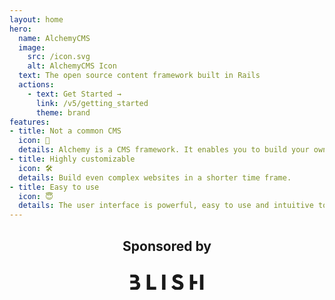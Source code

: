 ```yaml
---
layout: home
hero:
  name: AlchemyCMS
  image:
    src: /icon.svg
    alt: AlchemyCMS Icon
  text: The open source content framework built in Rails
  actions:
    - text: Get Started →
      link: /v5/getting_started
      theme: brand
features:
- title: Not a common CMS
  icon: 🚀
  details: Alchemy is a CMS framework. It enables you to build your own CMS.
- title: Highly customizable
  icon: 🛠
  details: Build even complex websites in a shorter time frame.
- title: Easy to use
  icon: 😇
  details: The user interface is powerful, easy to use and intuitive to learn.
---
```


<h2 style="text-align: center">Sponsored by</h2>
<div style="text-align: center; margin: 2rem 0; display: flex; justify-content: center; align-items: center">
  <a href="https://blish.cloud" target="_blank">
    <svg
    xmlns="http://www.w3.org/2000/svg"
    viewBox="0 0 117.1 25.5167"
    width="117.1"
    height="auto"
    class="blish-logo"
    >
      <path
        fill="currentColor"
        d="m117.324.644h-5.457v24.7h5.457zm-16.272 15.011h6.373v-4.679h-6.373v-10.332h-5.352v24.7h5.348zm-27.852-8.49c0-1.172 1.241-2.019 3.26-2.019a5.191 5.191 0 0 1 4.462 2.128l3.654-2.906a9.658 9.658 0 0 0 -8.256-4.108c-4.541 0-8.51 2.551-8.51 6.983 0 3.969 2.443 5.88 5.989 7.161 3.437 1.281 6.201 1.813 6.201 3.97 0 1.172-.955 2.443-3.684 2.443a6.961 6.961 0 0 1 -6.205-3.26l-3.969 2.728c1.527 2.975 4.817 5.457 10.135 5.457 6.274 0 9.18-3.191 9.18-7.545 0-3.546-1.842-5.634-6.3-7.338-4.009-1.577-5.95-1.646-5.957-3.694m-22.1 18.182h5.457v-24.703h-5.457zm-24.5 0h15.1v-4.964h-9.635v-19.739h-5.457zm-10.433-7.308a5.805 5.805 0 0 0 -4.967-6.127 4.969 4.969 0 0 0 3.152-4.964c0-3.654-3.122-6.3-7.052-6.3h-7.05v4.675h6.215a2.512 2.512 0 0 1 2.62 2.4v.138a2.534 2.534 0 0 1 -2.453 2.62h-6.382v4.219h7.279a2.959 2.959 0 0 1 3.211 2.689 1.6 1.6 0 0 1 .01.217 3.027 3.027 0 0 1 -3.044 3.014h-4.8v.02h-2.656v4.7h8.412a7.211 7.211 0 0 0 7.506-6.9 2.63 2.63 0 0 0 0-.394"
      />
    </svg>
  </a>
</div>
